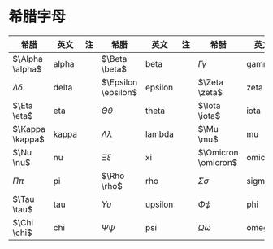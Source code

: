 # 希腊字母

| 希腊            | 英文  | 注   | 希腊                | 英文    | 注   | 希腊                | 英文    | 注   |
| --------------- | ----- | ---- | ------------------- | ------- | ---- | ------------------- | ------- | ---- |
| $\Alpha \alpha$ | alpha |      | $\Beta \beta$       | beta    |      | $\Gamma \gamma$     | gamma   |      |
| $\Delta \delta$ | delta |      | $\Epsilon \epsilon$ | epsilon |      | $\Zeta \zeta$       | zeta    |      |
| $\Eta \eta$     | eta   |      | $\Theta \theta$     | theta   |      | $\Iota \iota$       | iota    |      |
| $\Kappa \kappa$ | kappa |      | $\Lambda \lambda$   | lambda  |      | $\Mu \mu$           | mu      |      |
| $\Nu \nu$       | nu    |      | $\Xi \xi$           | xi      |      | $\Omicron \omicron$ | omicron |      |
| $\Pi \pi$       | pi    |      | $\Rho \rho$         | rho     |      | $\Sigma \sigma$     | sigma   |      |
| $\Tau \tau$     | tau   |      | $\Upsilon \upsilon$ | upsilon |      | $\Phi \phi$         | phi     |      |
| $\Chi \chi$     | chi   |      | $\Psi \psi$         | psi     |      | $\Omega \omega$     | omega   |      |


